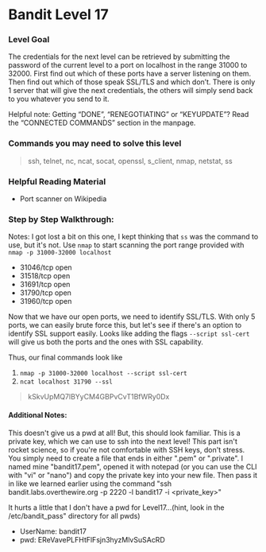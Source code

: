 # Bandit Level 17

### Level Goal
The credentials for the next level can be retrieved by submitting the password of the current level to a port on localhost in the range 31000 to 32000. First find out which of these ports have a server listening on them. Then find out which of those speak SSL/TLS and which don’t. There is only 1 server that will give the next credentials, the others will simply send back to you whatever you send to it.

Helpful note: Getting “DONE”, “RENEGOTIATING” or “KEYUPDATE”? Read the “CONNECTED COMMANDS” section in the manpage.

### Commands you may need to solve this level
> ssh, telnet, nc, ncat, socat, openssl, s_client, nmap, netstat, ss

### Helpful Reading Material
- Port scanner on Wikipedia

### Step by Step Walkthrough:
Notes: I got lost a bit on this one, I kept thinking that ```ss``` was the command to use, but it's not. Use ```nmap``` to start scanning the port range provided with ```nmap -p 31000-32000 localhost```
- 31046/tcp open  
- 31518/tcp open  
- 31691/tcp open  
- 31790/tcp open  
- 31960/tcp open

Now that we have our open ports, we need to identify SSL/TLS. With only 5 ports, we can easily brute force this, but let's see if there's an option to identify SSL support easily. Looks like adding the flags ```--script ssl-cert``` will give us both the ports and the ones with SSL capability.

Thus, our final commands look like
1. ```nmap -p 31000-32000 localhost --script ssl-cert```
2. ```ncat localhost 31790 --ssl```

> kSkvUpMQ7lBYyCM4GBPvCvT1BfWRy0Dx

#### Additional Notes: 
This doesn't give us a pwd at all! But, this should look familiar. This is a private key, which we can use to ssh into the next level! This part isn't rocket science, so if you're not comfortable with SSH keys, don't stress. You simply need to create a file that ends in either ".pem" or ".private". I named mine "bandit17.pem", opened it with notepad (or you can use the CLI with "vi" or "nano") and copy the private key into your new file. Then pass it in like we learned earlier using the command "ssh bandit.labs.overthewire.org -p 2220 -l bandit17 -i <private_key>" 

It hurts a little that I don't have a pwd for Level17...(hint, look in the /etc/bandit_pass" directory for all pwds)


* UserName: bandit17
* pwd: EReVavePLFHtFlFsjn3hyzMlvSuSAcRD